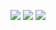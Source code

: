 ![](https://i.imgur.com/bCpmFGq.png)
![](https://i.imgur.com/AbS8VOe.png)
![](https://i.imgur.com/2lv15Va.png)